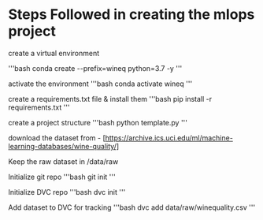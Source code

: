 # Steps Followed in creating the mlops project

create a virtual environment

'''bash
conda create --prefix=wineq python=3.7 -y
'''

activate the environment
'''bash
conda activate wineq
'''

create a requirements.txt file & install them
'''bash
pip install -r requirements.txt
'''

create a project structure
'''bash
python template.py
'''

download the dataset from -
[https://archive.ics.uci.edu/ml/machine-learning-databases/wine-quality/]

Keep the raw dataset in /data/raw

Initialize git repo
'''bash
git init
'''

Initialize DVC repo
'''bash
dvc init
'''

Add dataset to DVC for tracking
'''bash
dvc add data/raw/winequality.csv
'''

